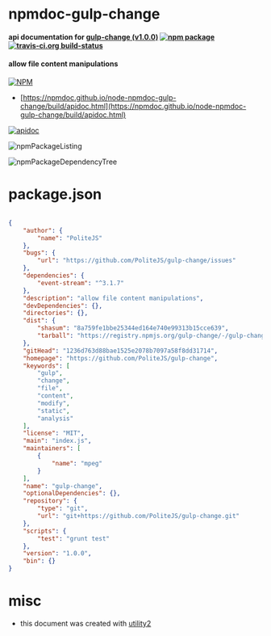 # npmdoc-gulp-change

#### api documentation for  [gulp-change (v1.0.0)](https://github.com/PoliteJS/gulp-change)  [![npm package](https://img.shields.io/npm/v/npmdoc-gulp-change.svg?style=flat-square)](https://www.npmjs.org/package/npmdoc-gulp-change) [![travis-ci.org build-status](https://api.travis-ci.org/npmdoc/node-npmdoc-gulp-change.svg)](https://travis-ci.org/npmdoc/node-npmdoc-gulp-change)

#### allow file content manipulations

[![NPM](https://nodei.co/npm/gulp-change.png?downloads=true&downloadRank=true&stars=true)](https://www.npmjs.com/package/gulp-change)

- [https://npmdoc.github.io/node-npmdoc-gulp-change/build/apidoc.html](https://npmdoc.github.io/node-npmdoc-gulp-change/build/apidoc.html)

[![apidoc](https://npmdoc.github.io/node-npmdoc-gulp-change/build/screenCapture.buildCi.browser.%252Ftmp%252Fbuild%252Fapidoc.html.png)](https://npmdoc.github.io/node-npmdoc-gulp-change/build/apidoc.html)

![npmPackageListing](https://npmdoc.github.io/node-npmdoc-gulp-change/build/screenCapture.npmPackageListing.svg)

![npmPackageDependencyTree](https://npmdoc.github.io/node-npmdoc-gulp-change/build/screenCapture.npmPackageDependencyTree.svg)



# package.json

```json

{
    "author": {
        "name": "PoliteJS"
    },
    "bugs": {
        "url": "https://github.com/PoliteJS/gulp-change/issues"
    },
    "dependencies": {
        "event-stream": "^3.1.7"
    },
    "description": "allow file content manipulations",
    "devDependencies": {},
    "directories": {},
    "dist": {
        "shasum": "8a759fe1bbe25344ed164e740e99313b15cce639",
        "tarball": "https://registry.npmjs.org/gulp-change/-/gulp-change-1.0.0.tgz"
    },
    "gitHead": "1236d763d88bae1525e2078b7097a58f8dd31714",
    "homepage": "https://github.com/PoliteJS/gulp-change",
    "keywords": [
        "gulp",
        "change",
        "file",
        "content",
        "modify",
        "static",
        "analysis"
    ],
    "license": "MIT",
    "main": "index.js",
    "maintainers": [
        {
            "name": "mpeg"
        }
    ],
    "name": "gulp-change",
    "optionalDependencies": {},
    "repository": {
        "type": "git",
        "url": "git+https://github.com/PoliteJS/gulp-change.git"
    },
    "scripts": {
        "test": "grunt test"
    },
    "version": "1.0.0",
    "bin": {}
}
```



# misc
- this document was created with [utility2](https://github.com/kaizhu256/node-utility2)
